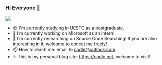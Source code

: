 ### Hi Everyone 👋

<div aligin="center">
  <p>
  <a href="https://github.com/Codle">
  <img src="https://github-readme-stats.vercel.app/api?username=Codle&show_icons=true&theme=onedark" />
  </a>
</div>

- 😊 I'm currently studying in UESTC as a postgraduate.
- 🔭 I’m currently working on Microsoft as an intern!
- 🌱 I’m currently researching on Source Code Searching! If you are also interesting in it, welcome to concat me freely!
- 📫 How to reach me: email to codle@outlook.com.
- ✨ This is my personal blog site: https://codle.net, welcome to visit!

